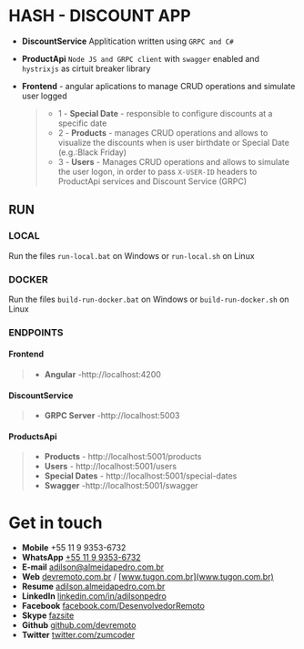 # HASH - DISCOUNT APP

- **DiscountService** Applitication written using `GRPC and C#`

- **ProductApi** `Node JS and GRPC client` with `swagger` enabled and `hystrixjs` as cirtuit breaker library

* **Frontend** - angular aplications to manage CRUD operations and simulate user logged
  > - 1 - **Special Date** - responsible to configure discounts at a specific date
  > - 2 - **Products** - manages CRUD operations and allows to visualize the discounts when is user birthdate or Special Date (e.g.:Black Friday)
  > - 3 - **Users** - Manages CRUD operations and allows to simulate the user logon, in order to pass `X-USER-ID` headers to ProductApi services and Discount Service (GRPC)

## RUN

### LOCAL

Run the files `run-local.bat` on Windows or `run-local.sh` on Linux

### DOCKER

Run the files `build-run-docker.bat` on Windows or `build-run-docker.sh` on Linux

### ENDPOINTS

#### Frontend

> - **Angular** -http://localhost:4200

#### DiscountService

> - **GRPC Server** -http://localhost:5003

#### ProductsApi

> - **Products** - http://localhost:5001/products
> - **Users** - http://localhost:5001/users
> - **Special Dates** - http://localhost:5001/special-dates
> - **Swagger** -http://localhost:5001/swagger

# Get in touch

- **Mobile** +55 11 9 9353-6732
- **WhatsApp** [+55 11 9 9353-6732](https://Api.whatsapp.com/send?phone=5511993536732&text=I%20want%20to%20receive%20more%20information%20about%20TUGON%20app%20model)
- **E-mail** [adilson@almeidapedro.com.br](mailto:adilson@almeidapedro.com.br)
- **Web** [devremoto.com.br](www.devremoto.com.br) / [www.tugon.com.br](www.tugon.com.br)
- **Resume** [adilson.almeidapedro.com.br](http://adilson.almeidapedro.com.br)
- **LinkedIn** [linkedin.com/in/adilsonpedro](https://linkedin.com/in/adilsonpedro)
- **Facebook** [facebook.com/DesenvolvedorRemoto](https://facebook.com/DesenvolvedorRemoto)
- **Skype** [fazsite](skype:fazsite?call)
- **Github** [github.com/devremoto](https://github.com/devremoto)
- **Twitter** [twitter.com/zumcoder](https://twitter.com/zumcoder)
